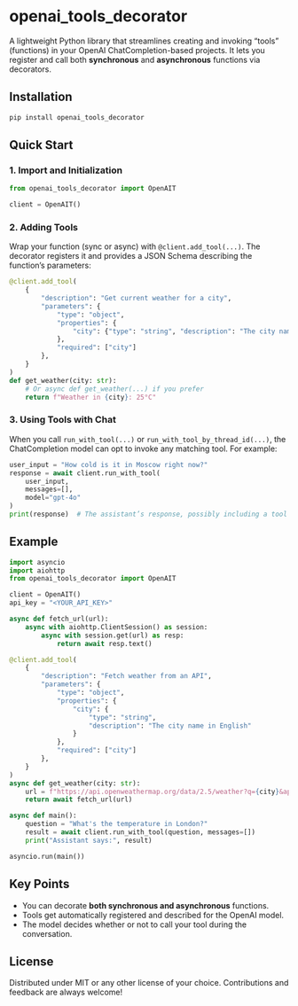 # openai_tools_decorator

A lightweight Python library that streamlines creating and invoking “tools” (functions) in your OpenAI ChatCompletion-based projects. It lets you register and call both **synchronous** and **asynchronous** functions via decorators.

## Installation

```bash
pip install openai_tools_decorator
```

## Quick Start

### 1. Import and Initialization

```python
from openai_tools_decorator import OpenAIT

client = OpenAIT()
```

### 2. Adding Tools

Wrap your function (sync or async) with `@client.add_tool(...)`. The decorator registers it and provides a JSON Schema describing the function’s parameters:

```python
@client.add_tool(
    {
        "description": "Get current weather for a city",
        "parameters": {
            "type": "object",
            "properties": {
                "city": {"type": "string", "description": "The city name in English"}
            },
            "required": ["city"]
        },
    }
)
def get_weather(city: str):
    # Or async def get_weather(...) if you prefer
    return f"Weather in {city}: 25°C"
```

### 3. Using Tools with Chat

When you call `run_with_tool(...)` or `run_with_tool_by_thread_id(...)`, the ChatCompletion model can opt to invoke any matching tool. For example:

```python
user_input = "How cold is it in Moscow right now?"
response = await client.run_with_tool(
    user_input,
    messages=[],
    model="gpt-4o"
)
print(response)  # The assistant’s response, possibly including a tool call
```

## Example

```python
import asyncio
import aiohttp
from openai_tools_decorator import OpenAIT

client = OpenAIT()
api_key = "<YOUR_API_KEY>"

async def fetch_url(url):
    async with aiohttp.ClientSession() as session:
        async with session.get(url) as resp:
            return await resp.text()

@client.add_tool(
    {
        "description": "Fetch weather from an API",
        "parameters": {
            "type": "object",
            "properties": {
                "city": {
                    "type": "string",
                    "description": "The city name in English"
                }
            },
            "required": ["city"]
        },
    }
)
async def get_weather(city: str):
    url = f"https://api.openweathermap.org/data/2.5/weather?q={city}&appid={api_key}&units=metric"
    return await fetch_url(url)

async def main():
    question = "What's the temperature in London?"
    result = await client.run_with_tool(question, messages=[])
    print("Assistant says:", result)

asyncio.run(main())
```

## Key Points

-   You can decorate **both synchronous and asynchronous** functions.
-   Tools get automatically registered and described for the OpenAI model.
-   The model decides whether or not to call your tool during the conversation.

## License

Distributed under MIT or any other license of your choice. Contributions and feedback are always welcome!
